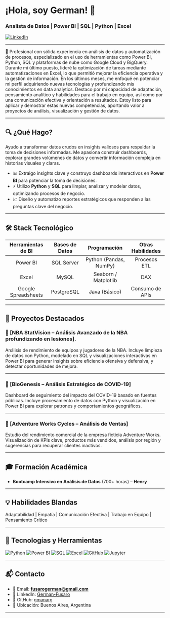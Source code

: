 # ¡Hola, soy German! 👋 
### Analista de Datos | Power BI | SQL | Python | Excel

<p align="left"> 
  <a href="https://www.linkedin.com/in/fusaro-german/" target="_blank">
    <img src="https://img.shields.io/badge/LinkedIn-0077B5?style=for-the-badge&logo=linkedin&logoColor=white" alt="LinkedIn"/>
  </a>
</p>

---

🚀 Profesional con sólida experiencia en análisis de datos y automatización de procesos, especializado en el uso de herramientas como Power BI, Python, SQL y plataformas de nube como Google Cloud y BigQuery. Durante mi último puesto, lideré la optimización de tareas mediante automatizaciones en Excel, lo que permitió mejorar la eficiencia operativa y la gestión de información. En los últimos meses, me enfoqué en potenciar mi perfil adquiriendo nuevas tecnologías y profundizando mis conocimientos en data analytics. Destaco por mi capacidad de adaptación, pensamiento analítico y habilidades para el trabajo en equipo, así como por una comunicación efectiva y orientación a resultados. Estoy listo para aplicar y demostrar estas nuevas competencias, aportando valor a proyectos de análisis, visualización y gestión de datos.

---

## 🔍 ¿Qué Hago?
Ayudo a transformar datos crudos en insights valiosos para respaldar la toma de decisiones informadas. Me apasiona construir dashboards, explorar grandes volúmenes de datos y convertir información compleja en historias visuales y claras.

- 📊 Extraigo insights clave y construyo dashboards interactivos en **Power BI** para potenciar la toma de decisiones.
- ⚡ Utilizo **Python** y **SQL** para limpiar, analizar y modelar datos, optimizando procesos de negocio.
- 📈 Diseño y automatizo reportes estratégicos que responden a las preguntas clave del negocio.

---

## 🛠️ Stack Tecnológico

| Herramientas de BI | Bases de Datos | Programación | Otras Habilidades |
| :---: | :---: | :---: | :---: |
| Power BI | SQL Server | Python (Pandas, NumPy) | Procesos ETL |
| Excel | MySQL | Seaborn / Matplotlib | DAX |
| Google Spreadsheets | PostgreSQL | Java (Básico) | Consumo de APIs |

---

## 🚀 Proyectos Destacados

### 📌 [NBA StatVision – Análisis Avanzado de la NBA profundizando en lesiones].
Análisis de rendimiento de equipos y jugadores de la NBA. Incluye limpieza de datos con Python, modelado en SQL y visualizaciones interactivas en Power BI para generar insights sobre eficiencia ofensiva y defensiva, y detectar oportunidades de mejora.

---

### 📌 [BioGenesis – Análisis Estratégico de COVID-19]
Dashboard de seguimiento del impacto del COVID-19 basado en fuentes públicas. Incluye procesamiento de datos con Python y visualización en Power BI para explorar patrones y comportamientos geográficos.

---

### 📌 [Adventure Works Cycles – Análisis de Ventas]
Estudio del rendimiento comercial de la empresa ficticia Adventure Works. Visualización de KPIs clave, productos más vendidos, análisis por región y sugerencias para recuperar clientes inactivos.

---

## 🎓 Formación Académica
- **Bootcamp Intensivo en Análisis de Datos** (700+ horas) – **Henry**

---

## 💡 Habilidades Blandas
Adaptabilidad | Empatía | Comunicación Efectiva | Trabajo en Equipo | Pensamiento Crítico

---

## 🧰 Tecnologías y Herramientas
![Python](https://img.shields.io/badge/Python-3776AB?style=flat&logo=python&logoColor=white)
![Power BI](https://img.shields.io/badge/Power%20BI-F2C811?style=flat&logo=powerbi&logoColor=black)
![SQL](https://img.shields.io/badge/SQL-4479A1?style=flat&logo=postgresql&logoColor=white)
![Excel](https://img.shields.io/badge/Excel-217346?style=flat&logo=microsoft-excel&logoColor=white)
![GitHub](https://img.shields.io/badge/GitHub-181717?style=flat&logo=github&logoColor=white)
![Jupyter](https://img.shields.io/badge/Jupyter-F37626?style=flat&logo=jupyter&logoColor=white)

---

## 📬 Contacto

- 📧 Email: **fusarogerman@gmail.com**
- 💼 LinkedIn: [German-Fusaro](https://www.linkedin.com/in/fusaro-german/)
- 📁 GitHub: [gmanarg](https://github.com/gmanarg)
- 📍 Ubicación: Buenos Aires, Argentina
---
